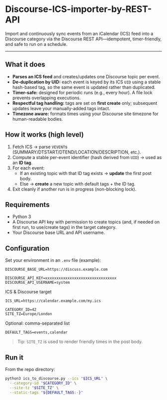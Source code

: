 # Discourse-ICS-importer-by-REST-API
Import and continuously sync events from an iCalendar (ICS) feed into a Discourse category via the Discourse REST API—idempotent, timer-friendly, and safe to run on a schedule.

---

## What it does

- **Parses an ICS feed** and creates/updates one Discourse topic per event.
- **De-duplication by UID:** each event is keyed by its ICS `UID` using a stable hash-based tag, so the same event is updated rather than duplicated.
- **Timer-safe:** designed for periodic runs (e.g., every hour). A file lock prevents overlapping executions.
- **Respectful tag handling:** tags are set on **first create** only; subsequent updates leave your manually-added tags intact.
- **Timezone aware:** formats times using your Discourse site timezone for human-readable bodies.

## How it works (high level)

1. Fetch ICS → parse `VEVENT`s (SUMMARY/DTSTART/DTEND/LOCATION/DESCRIPTION, etc.).
2. Compute a stable per-event identifier (hash derived from `UID`) → used as an **ID tag**.
3. For each event:
   - If an existing topic with that ID tag exists → **update** the first post body.
   - Else → **create** a new topic with default tags + the ID tag.
4. Exit cleanly if another run is in progress (non-blocking lock).

## Requirements

- Python 3
- A Discourse API key with permission to create topics (and, if needed on first run, to use/create tags) in the target category.
- Your Discourse base URL and API username.

## Configuration

Set your environment in an `.env` file (example):

```
DISCOURSE_BASE_URL=https://discuss.example.com

DISCOURSE_API_KEY=xxxxxxxxxxxxxxxxxxxxxxxxxxxxxxxx
DISCOURSE_API_USERNAME=system
```

ICS & Discourse target

```
ICS_URL=https://calendar.example.com/my.ics

CATEGORY_ID=42
SITE_TZ=Europe/London
```

Optional: comma-separated list

```
DEFAULT_TAGS=events,calendar
```


> Tip: `SITE_TZ` is used to render friendly times in the post body.

## Run it

From the repo directory:

```bash
python3 ics_to_discourse.py --ics "$ICS_URL" \
  --category-id "$CATEGORY_ID" \
  --site-tz "$SITE_TZ" \
  --static-tags "${DEFAULT_TAGS:-}"
```

